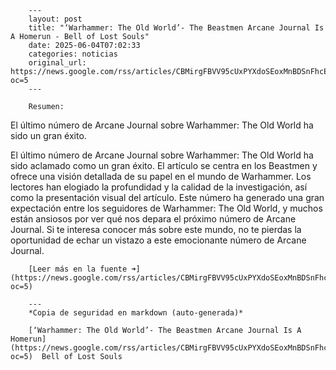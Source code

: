         ---
        layout: post
        title: "‘Warhammer: The Old World’- The Beastmen Arcane Journal Is A Homerun - Bell of Lost Souls"
        date: 2025-06-04T07:02:33
        categories: noticias
        original_url: https://news.google.com/rss/articles/CBMirgFBVV95cUxPYXdoSEoxMnBDSnFhcE9GZ2pLN250T2l2TW1iOUp2WF9tbE5DdHRHVFRSSl9WZmUtSEE4a09ZekRtdDNSc1NXR2R6YWN5T18tTXYydmF5OS1VUEQ3N1ltYW1WbVdrSUxXUmI0b0prYXY2R3B1Q3lnX0VTVHlpVENRMVA1MDVWb1owRTdoX255aS1UeU1KUGtfYi01bWIyTVpIaXdidk9aOEx2Zk5Lamc?oc=5
        ---

        Resumen:
El último número de Arcane Journal sobre Warhammer: The Old World ha sido un gran éxito.

El último número de Arcane Journal sobre Warhammer: The Old World ha sido aclamado como un gran éxito. El artículo se centra en los Beastmen y ofrece una visión detallada de su papel en el mundo de Warhammer. Los lectores han elogiado la profundidad y la calidad de la investigación, así como la presentación visual del artículo. Este número ha generado una gran expectación entre los seguidores de Warhammer: The Old World, y muchos están ansiosos por ver qué nos depara el próximo número de Arcane Journal. Si te interesa conocer más sobre este mundo, no te pierdas la oportunidad de echar un vistazo a este emocionante número de Arcane Journal.

        [Leer más en la fuente ➜](https://news.google.com/rss/articles/CBMirgFBVV95cUxPYXdoSEoxMnBDSnFhcE9GZ2pLN250T2l2TW1iOUp2WF9tbE5DdHRHVFRSSl9WZmUtSEE4a09ZekRtdDNSc1NXR2R6YWN5T18tTXYydmF5OS1VUEQ3N1ltYW1WbVdrSUxXUmI0b0prYXY2R3B1Q3lnX0VTVHlpVENRMVA1MDVWb1owRTdoX255aS1UeU1KUGtfYi01bWIyTVpIaXdidk9aOEx2Zk5Lamc?oc=5)

        ---
        *Copia de seguridad en markdown (auto-generada)*

        [‘Warhammer: The Old World’- The Beastmen Arcane Journal Is A Homerun](https://news.google.com/rss/articles/CBMirgFBVV95cUxPYXdoSEoxMnBDSnFhcE9GZ2pLN250T2l2TW1iOUp2WF9tbE5DdHRHVFRSSl9WZmUtSEE4a09ZekRtdDNSc1NXR2R6YWN5T18tTXYydmF5OS1VUEQ3N1ltYW1WbVdrSUxXUmI0b0prYXY2R3B1Q3lnX0VTVHlpVENRMVA1MDVWb1owRTdoX255aS1UeU1KUGtfYi01bWIyTVpIaXdidk9aOEx2Zk5Lamc?oc=5)  Bell of Lost Souls

